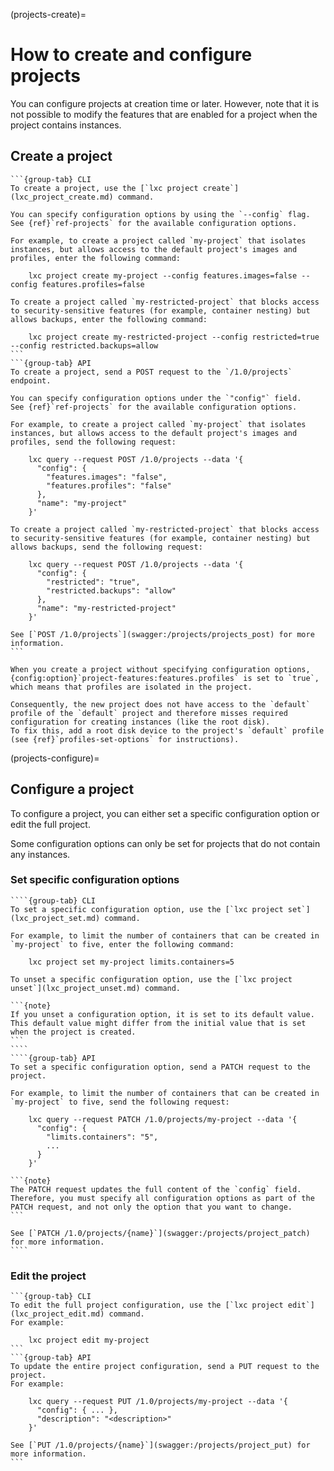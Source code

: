 (projects-create)=
# How to create and configure projects

You can configure projects at creation time or later.
However, note that it is not possible to modify the features that are enabled for a project when the project contains instances.

## Create a project

````{tabs}
```{group-tab} CLI
To create a project, use the [`lxc project create`](lxc_project_create.md) command.

You can specify configuration options by using the `--config` flag.
See {ref}`ref-projects` for the available configuration options.

For example, to create a project called `my-project` that isolates instances, but allows access to the default project's images and profiles, enter the following command:

    lxc project create my-project --config features.images=false --config features.profiles=false

To create a project called `my-restricted-project` that blocks access to security-sensitive features (for example, container nesting) but allows backups, enter the following command:

    lxc project create my-restricted-project --config restricted=true --config restricted.backups=allow
```
```{group-tab} API
To create a project, send a POST request to the `/1.0/projects` endpoint.

You can specify configuration options under the `"config"` field.
See {ref}`ref-projects` for the available configuration options.

For example, to create a project called `my-project` that isolates instances, but allows access to the default project's images and profiles, send the following request:

    lxc query --request POST /1.0/projects --data '{
      "config": {
        "features.images": "false",
        "features.profiles": "false"
      },
      "name": "my-project"
    }'

To create a project called `my-restricted-project` that blocks access to security-sensitive features (for example, container nesting) but allows backups, send the following request:

    lxc query --request POST /1.0/projects --data '{
      "config": {
        "restricted": "true",
        "restricted.backups": "allow"
      },
      "name": "my-restricted-project"
    }'

See [`POST /1.0/projects`](swagger:/projects/projects_post) for more information.
```
````

```{tip}
When you create a project without specifying configuration options, {config:option}`project-features:features.profiles` is set to `true`, which means that profiles are isolated in the project.

Consequently, the new project does not have access to the `default` profile of the `default` project and therefore misses required configuration for creating instances (like the root disk).
To fix this, add a root disk device to the project's `default` profile (see {ref}`profiles-set-options` for instructions).
```

(projects-configure)=
## Configure a project

To configure a project, you can either set a specific configuration option or edit the full project.

Some configuration options can only be set for projects that do not contain any instances.

### Set specific configuration options

`````{tabs}
````{group-tab} CLI
To set a specific configuration option, use the [`lxc project set`](lxc_project_set.md) command.

For example, to limit the number of containers that can be created in `my-project` to five, enter the following command:

    lxc project set my-project limits.containers=5

To unset a specific configuration option, use the [`lxc project unset`](lxc_project_unset.md) command.

```{note}
If you unset a configuration option, it is set to its default value.
This default value might differ from the initial value that is set when the project is created.
```
````
````{group-tab} API
To set a specific configuration option, send a PATCH request to the project.

For example, to limit the number of containers that can be created in `my-project` to five, send the following request:

    lxc query --request PATCH /1.0/projects/my-project --data '{
      "config": {
        "limits.containers": "5",
        ...
      }
    }'

```{note}
The PATCH request updates the full content of the `config` field.
Therefore, you must specify all configuration options as part of the PATCH request, and not only the option that you want to change.
```

See [`PATCH /1.0/projects/{name}`](swagger:/projects/project_patch) for more information.
````
`````

### Edit the project

````{tabs}
```{group-tab} CLI
To edit the full project configuration, use the [`lxc project edit`](lxc_project_edit.md) command.
For example:

    lxc project edit my-project
```
```{group-tab} API
To update the entire project configuration, send a PUT request to the project.
For example:

    lxc query --request PUT /1.0/projects/my-project --data '{
      "config": { ... },
      "description": "<description>"
    }'

See [`PUT /1.0/projects/{name}`](swagger:/projects/project_put) for more information.
```
````
